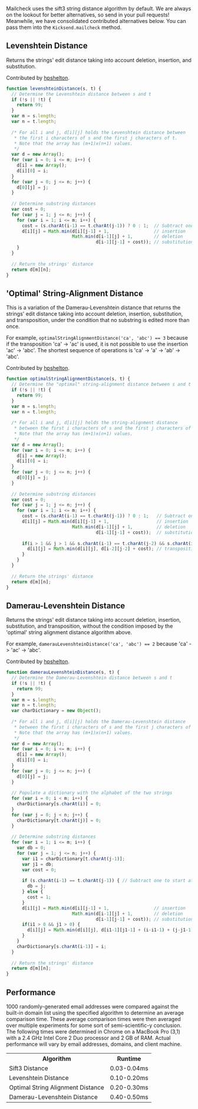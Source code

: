 Mailcheck uses the sift3 string distance algorithm by default. We are always on the lookout for better alternatives, so send in your pull requests! Meanwhile, we have consolidated contributed alternatives below. You can pass them into the `Kicksend.mailcheck` method.

## Levenshtein Distance
Returns the strings' edit distance taking into account deletion, insertion, and substitution.

Contributed by [hpshelton](https://github.com/hpshelton).

```javascript
function levenshteinDistance(s, t) {
  // Determine the Levenshtein distance between s and t
  if (!s || !t) {
    return 99;
  }
  var m = s.length;
  var n = t.length;
  
  /* For all i and j, d[i][j] holds the Levenshtein distance between
   * the first i characters of s and the first j characters of t.
   * Note that the array has (m+1)x(n+1) values.
   */
  var d = new Array();
  for (var i = 0; i <= m; i++) {
    d[i] = new Array();
    d[i][0] = i;
  }
  for (var j = 0; j <= n; j++) {
    d[0][j] = j;
  }
              
  // Determine substring distances
  var cost = 0;
  for (var j = 1; j <= n; j++) {
    for (var i = 1; i <= m; i++) {
      cost = (s.charAt(i-1) == t.charAt(j-1)) ? 0 : 1;  // Subtract one to start at strings' index zero instead of index one
      d[i][j] = Math.min(d[i][j-1] + 1,                 // insertion
                         Math.min(d[i-1][j] + 1,        // deletion
                                  d[i-1][j-1] + cost)); // substitution                              
    }
  }
  
  // Return the strings' distance
  return d[m][n];
}
```
## 'Optimal' String-Alignment Distance
This is a variation of the Damerau-Levenshtein distance that returns the strings' edit distance taking into account deletion, insertion, substitution, and transposition, under the condition that no substring is edited more than once. 

For example, `optimalStringAlignmentDistance('ca', 'abc') == 3` because if the transposition 'ca' -> 'ac' is used, it is not possible to use the insertion 'ac' -> 'abc'. The shortest sequence of operations is 'ca' -> 'a' -> 'ab' -> 'abc'. 

Contributed by [hpshelton](https://github.com/hpshelton).

```javascript
function optimalStringAlignmentDistance(s, t) {
  // Determine the "optimal" string-alignment distance between s and t
  if (!s || !t) {
    return 99;
  }
  var m = s.length;
  var n = t.length;
  
  /* For all i and j, d[i][j] holds the string-alignment distance
   * between the first i characters of s and the first j characters of t.
   * Note that the array has (m+1)x(n+1) values.
   */
  var d = new Array();
  for (var i = 0; i <= m; i++) {
    d[i] = new Array();
    d[i][0] = i;
  }
  for (var j = 0; j <= n; j++) {
    d[0][j] = j;
  }
        
  // Determine substring distances
  var cost = 0;
  for (var j = 1; j <= n; j++) {
    for (var i = 1; i <= m; i++) {
      cost = (s.charAt(i-1) == t.charAt(j-1)) ? 0 : 1;   // Subtract one to start at strings' index zero instead of index one
      d[i][j] = Math.min(d[i][j-1] + 1,                  // insertion
                         Math.min(d[i-1][j] + 1,         // deletion
                                  d[i-1][j-1] + cost));  // substitution
                        
      if(i > 1 && j > 1 && s.charAt(i-1) == t.charAt(j-2) && s.charAt(i-2) == t.charAt(j-1)) {
        d[i][j] = Math.min(d[i][j], d[i-2][j-2] + cost); // transposition
      }
    }
  }
  
  // Return the strings' distance
  return d[m][n];
}
```
## Damerau-Levenshtein Distance
Returns the strings' edit distance taking into account deletion, insertion, substitution, and transposition, without the condition imposed by the 'optimal' string alignment distance algorithm above.

For example, `damerauLevenshteinDistance('ca', 'abc') == 2` because 'ca' -> 'ac' -> 'abc'. 

Contributed by [hpshelton](https://github.com/hpshelton).

```javascript
function damerauLevenshteinDistance(s, t) {
  // Determine the Damerau-Levenshtein distance between s and t
  if (!s || !t) {
    return 99;
  }
  var m = s.length;
  var n = t.length;      
  var charDictionary = new Object();
  
  /* For all i and j, d[i][j] holds the Damerau-Levenshtein distance
   * between the first i characters of s and the first j characters of t.
   * Note that the array has (m+1)x(n+1) values.
   */
  var d = new Array();
  for (var i = 0; i <= m; i++) {
    d[i] = new Array();
    d[i][0] = i;
  }
  for (var j = 0; j <= n; j++) {
    d[0][j] = j;
  }
  
  // Populate a dictionary with the alphabet of the two strings
  for (var i = 0; i < m; i++) {
    charDictionary[s.charAt(i)] = 0;
  }
  for (var j = 0; j < n; j++) {
    charDictionary[t.charAt(j)] = 0;
  }
  
  // Determine substring distances
  for (var i = 1; i <= m; i++) {
    var db = 0;
    for (var j = 1; j <= n; j++) {
      var i1 = charDictionary[t.charAt(j-1)];
      var j1 = db;
      var cost = 0;
      
      if (s.charAt(i-1) == t.charAt(j-1)) { // Subtract one to start at strings' index zero instead of index one
        db = j;
      } else {
        cost = 1;
      }
      d[i][j] = Math.min(d[i][j-1] + 1,                 // insertion
                         Math.min(d[i-1][j] + 1,        // deletion
                                  d[i-1][j-1] + cost)); // substitution
      if(i1 > 0 && j1 > 0) {
        d[i][j] = Math.min(d[i][j], d[i1-1][j1-1] + (i-i1-1) + (j-j1-1) + 1); //transposition
      }
    }
    charDictionary[s.charAt(i-1)] = i;
  }
        
  // Return the strings' distance
  return d[m][n];
}
```
## Performance
1000 randomly-generated email addresses were compared against the built-in domain list using the specified algorithm to determine an average comparison time. These average comparison times were then averaged over multiple experiments for some sort of semi-scientific-y conclusion. The following times were determined in Chrome on a MacBook Pro (3,1) with a 2.4 GHz Intel Core 2 Duo processor and 2 GB of RAM. Actual performance will vary by email addresses, domains, and client machine.

<table>
    <tr>
        <th>Algorithm</th>
        <th>Runtime</th>
    </tr>
    <tr>
        <td>Sift3 Distance</td>
        <td>0.03-0.04ms</td>
    </tr>
    <tr>
        <td>Levenshtein Distance</td>
        <td>0.10-0.20ms</td>
    </tr>
    <tr>
        <td>Optimal String Alignment Distance</td>
        <td>0.20-0.30ms</td>
    </tr>
    <tr>
        <td>Damerau-Levenshtein Distance</td>
        <td>0.40-0.50ms</td>
    </tr>
</table>